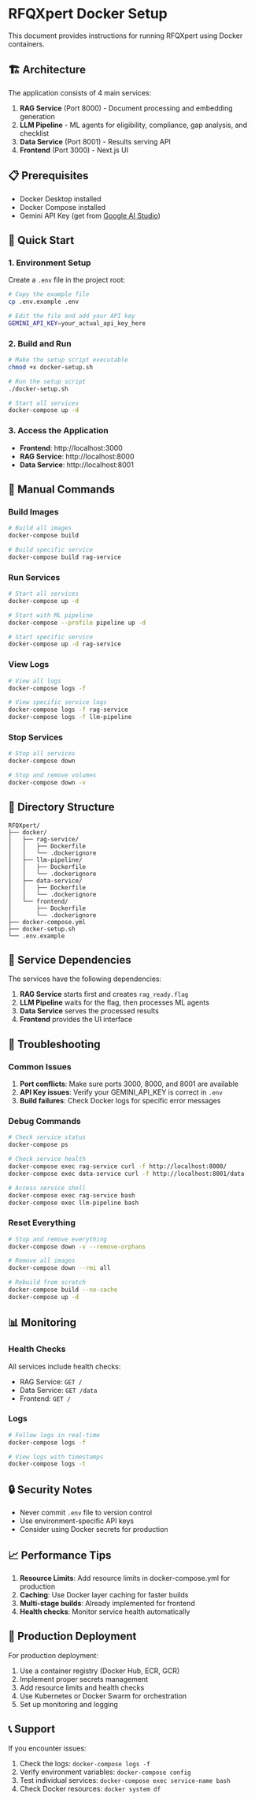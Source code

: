 # RFQXpert Docker Setup

This document provides instructions for running RFQXpert using Docker containers.

## 🏗️ Architecture

The application consists of 4 main services:

1. **RAG Service** (Port 8000) - Document processing and embedding generation
2. **LLM Pipeline** - ML agents for eligibility, compliance, gap analysis, and checklist
3. **Data Service** (Port 8001) - Results serving API
4. **Frontend** (Port 3000) - Next.js UI

## 📋 Prerequisites

- Docker Desktop installed
- Docker Compose installed
- Gemini API Key (get from [Google AI Studio](https://makersuite.google.com/app/apikey))

## 🚀 Quick Start

### 1. Environment Setup

Create a `.env` file in the project root:

```bash
# Copy the example file
cp .env.example .env

# Edit the file and add your API key
GEMINI_API_KEY=your_actual_api_key_here
```

### 2. Build and Run

```bash
# Make the setup script executable
chmod +x docker-setup.sh

# Run the setup script
./docker-setup.sh

# Start all services
docker-compose up -d
```

### 3. Access the Application

- **Frontend**: http://localhost:3000
- **RAG Service**: http://localhost:8000
- **Data Service**: http://localhost:8001

## 🔧 Manual Commands

### Build Images
```bash
# Build all images
docker-compose build

# Build specific service
docker-compose build rag-service
```

### Run Services
```bash
# Start all services
docker-compose up -d

# Start with ML pipeline
docker-compose --profile pipeline up -d

# Start specific service
docker-compose up -d rag-service
```

### View Logs
```bash
# View all logs
docker-compose logs -f

# View specific service logs
docker-compose logs -f rag-service
docker-compose logs -f llm-pipeline
```

### Stop Services
```bash
# Stop all services
docker-compose down

# Stop and remove volumes
docker-compose down -v
```

## 📁 Directory Structure

```
RFQXpert/
├── docker/
│   ├── rag-service/
│   │   ├── Dockerfile
│   │   └── .dockerignore
│   ├── llm-pipeline/
│   │   ├── Dockerfile
│   │   └── .dockerignore
│   ├── data-service/
│   │   ├── Dockerfile
│   │   └── .dockerignore
│   └── frontend/
│       ├── Dockerfile
│       └── .dockerignore
├── docker-compose.yml
├── docker-setup.sh
└── .env.example
```

## 🔄 Service Dependencies

The services have the following dependencies:

1. **RAG Service** starts first and creates `rag_ready.flag`
2. **LLM Pipeline** waits for the flag, then processes ML agents
3. **Data Service** serves the processed results
4. **Frontend** provides the UI interface

## 🐛 Troubleshooting

### Common Issues

1. **Port conflicts**: Make sure ports 3000, 8000, and 8001 are available
2. **API Key issues**: Verify your GEMINI_API_KEY is correct in `.env`
3. **Build failures**: Check Docker logs for specific error messages

### Debug Commands

```bash
# Check service status
docker-compose ps

# Check service health
docker-compose exec rag-service curl -f http://localhost:8000/
docker-compose exec data-service curl -f http://localhost:8001/data

# Access service shell
docker-compose exec rag-service bash
docker-compose exec llm-pipeline bash
```

### Reset Everything

```bash
# Stop and remove everything
docker-compose down -v --remove-orphans

# Remove all images
docker-compose down --rmi all

# Rebuild from scratch
docker-compose build --no-cache
docker-compose up -d
```

## 📊 Monitoring

### Health Checks

All services include health checks:
- RAG Service: `GET /`
- Data Service: `GET /data`
- Frontend: `GET /`

### Logs

```bash
# Follow logs in real-time
docker-compose logs -f

# View logs with timestamps
docker-compose logs -t
```

## 🔒 Security Notes

- Never commit `.env` file to version control
- Use environment-specific API keys
- Consider using Docker secrets for production

## 📈 Performance Tips

1. **Resource Limits**: Add resource limits in docker-compose.yml for production
2. **Caching**: Use Docker layer caching for faster builds
3. **Multi-stage builds**: Already implemented for frontend
4. **Health checks**: Monitor service health automatically

## 🚀 Production Deployment

For production deployment:

1. Use a container registry (Docker Hub, ECR, GCR)
2. Implement proper secrets management
3. Add resource limits and health checks
4. Use Kubernetes or Docker Swarm for orchestration
5. Set up monitoring and logging

## 📞 Support

If you encounter issues:

1. Check the logs: `docker-compose logs -f`
2. Verify environment variables: `docker-compose config`
3. Test individual services: `docker-compose exec service-name bash`
4. Check Docker resources: `docker system df`
